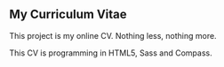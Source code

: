 ## My Curriculum Vitae

This project is my online CV.
Nothing less, nothing more.

This CV is programming in HTML5, Sass and Compass.